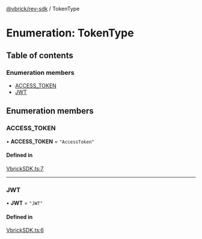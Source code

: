 [@vbrick/rev-sdk](../README.md) / TokenType

# Enumeration: TokenType

## Table of contents

### Enumeration members

- [ACCESS\_TOKEN](TokenType.md#access_token)
- [JWT](TokenType.md#jwt)

## Enumeration members

### ACCESS\_TOKEN

• **ACCESS\_TOKEN** = `"AccessToken"`

#### Defined in

[VbrickSDK.ts:7](https://github.com/vbrick/rev-sdk-js/blob/bdcf956/src/VbrickSDK.ts#L7)

___

### JWT

• **JWT** = `"JWT"`

#### Defined in

[VbrickSDK.ts:6](https://github.com/vbrick/rev-sdk-js/blob/bdcf956/src/VbrickSDK.ts#L6)
